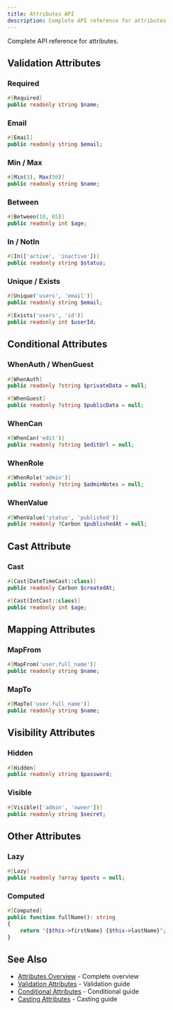```yaml
---
title: Attributes API
description: Complete API reference for attributes
---
```


Complete API reference for attributes.

## Validation Attributes

### Required

```php
#[Required]
public readonly string $name;
```

### Email

```php
#[Email]
public readonly string $email;
```

### Min / Max

```php
#[Min(3), Max(50)]
public readonly string $name;
```

### Between

```php
#[Between(18, 65)]
public readonly int $age;
```

### In / NotIn

```php
#[In(['active', 'inactive'])]
public readonly string $status;
```

### Unique / Exists

```php
#[Unique('users', 'email')]
public readonly string $email;

#[Exists('users', 'id')]
public readonly int $userId;
```

## Conditional Attributes

### WhenAuth / WhenGuest

```php
#[WhenAuth]
public readonly ?string $privateData = null;

#[WhenGuest]
public readonly ?string $publicData = null;
```

### WhenCan

```php
#[WhenCan('edit')]
public readonly ?string $editUrl = null;
```

### WhenRole

```php
#[WhenRole('admin')]
public readonly ?string $adminNotes = null;
```

### WhenValue

```php
#[WhenValue('status', 'published')]
public readonly ?Carbon $publishedAt = null;
```

## Cast Attribute

### Cast

```php
#[Cast(DateTimeCast::class)]
public readonly Carbon $createdAt;

#[Cast(IntCast::class)]
public readonly int $age;
```

## Mapping Attributes

### MapFrom

```php
#[MapFrom('user.full_name')]
public readonly string $name;
```

### MapTo

```php
#[MapTo('user.full_name')]
public readonly string $name;
```

## Visibility Attributes

### Hidden

```php
#[Hidden]
public readonly string $password;
```

### Visible

```php
#[Visible(['admin', 'owner'])]
public readonly string $secret;
```

## Other Attributes

### Lazy

```php
#[Lazy]
public readonly ?array $posts = null;
```

### Computed

<!-- skip-test: Method declaration example -->
```php
#[Computed]
public function fullName(): string
{
    return "{$this->firstName} {$this->lastName}";
}
```

## See Also

- [Attributes Overview](/data-helpers/attributes/overview/) - Complete overview
- [Validation Attributes](/data-helpers/attributes/validation/) - Validation guide
- [Conditional Attributes](/data-helpers/attributes/conditional/) - Conditional guide
- [Casting Attributes](/data-helpers/attributes/casting/) - Casting guide

